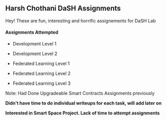 ## Harsh Chothani DaSH Assignments

Hey! These are fun, interesting and horrific assignements for DaSH Lab

#### Assignments Attempted

- Development Level 1

- Development Level 2

- Federated Learning Level 1

- Federated Learning Level 2

- Federated Learning Level 3

Note: Had Done Upgradeable Smart Contracts Assignments previously

**Didn't have time to do individual writeups for each task, will add later on**

**Interested in Smart Space Project. Lack of time to attempt assignments**
